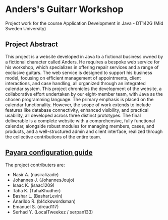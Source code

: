 # Anders's Guitarr Workshop
Project work for the course Application Development in Java - DT142G (Mid Sweden University)

## Project Abstract
This project is a website developed in Java to a fictional business owned by a fictional character called Anders. He requires a bespoke web service for his workshop, which specializes in offering repair services and a range of exclusive guitars. The web service is designed to support his business model, focusing on efficient management of appointments, client interactions, and case handling, all organized through an integrated calendar system. This project chronicles the development of the website, a collaborative effort undertaken by our eight-member team, with Java as the chosen programming language. The primary emphasis is placed on the calendar functionality. However, the scope of work extends to include features like database connectivity, enhanced visibility, and practical usability, all developed across three distinct prototypes. The final deliverable is a complete website with a comprehensive, fully functional calendar, alongside robust modules for managing members, cases, and products, and a well-structured admin and client interface, realized through the collective contributions of the entire team.

## [Payara configuration guide](./apputveckling/src/main/resources/misc/Payara_configuration_guide.md)

The project contributers are:
- Nasir A. (nasiralizade)
- Johannes J. (JohannesJoujo)
- Isaac K. (isaac1209)
- Taha K. (TahaKhudher)
- Bashar L. (BasharLevin)
- Anarildo R. (bl4ckswordsman)
- Emanuel S. (dread117)
- Serhad Y. (LocalTweekez / serpan133)
